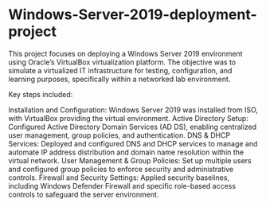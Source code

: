 # Windows-Server-2019-deployment-project
This project focuses on deploying a Windows Server 2019 environment using Oracle’s VirtualBox virtualization platform. The objective was to simulate a virtualized IT infrastructure for testing, configuration, and learning purposes, specifically within a networked lab environment.

Key steps included:

Installation and Configuration: Windows Server 2019 was installed from ISO, with VirtualBox providing the virtual environment.
Active Directory Setup: Configured Active Directory Domain Services (AD DS), enabling centralized user management, group policies, and authentication.
DNS & DHCP Services: Deployed and configured DNS and DHCP services to manage and automate IP address distribution and domain name resolution within the virtual network.
User Management & Group Policies: Set up multiple users and configured group policies to enforce security and administrative controls.
Firewall and Security Settings: Applied security baselines, including Windows Defender Firewall and specific role-based access controls to safeguard the server environment.
